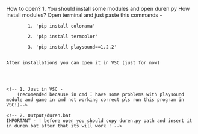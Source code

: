 How to open? 
    1. You should install some modules and open duren.py
        How install modules?
            Open terminal and just paste this commands - 

            1. 'pip install colorama'

            2. 'pip install termcolor'

            3. 'pip install playsound==1.2.2'


    After installations you can open it in VSC (just for now)




    <!-- 1. Just in VSC -
        (recomended because in cmd I have some problems with playsound module and game in cmd not working correct pls run this program in VSC!)-->

    <!-- 2. Output/duren.bat
    IMPORTANT - ! before open you should copy duren.py path and insert it in duren.bat after that its will work ! -->